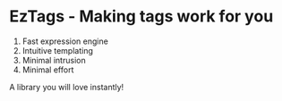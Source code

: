# EzTags - Making tags work for you

1. Fast expression engine
2. Intuitive templating
3. Minimal intrusion
4. Minimal effort

A library you will love instantly!
